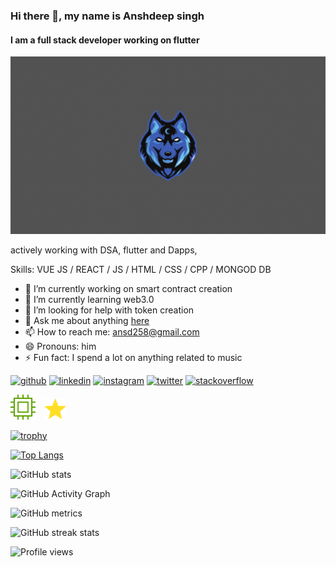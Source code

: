 ### Hi there 👋, my name is Anshdeep singh
#### I am a full stack developer working on flutter
![I am a full stack developer working on flutter](https://github.com/anshd258/anshd258/blob/master/ANSHDEEP%20(3).gif)

actively working with DSA, flutter and Dapps,

Skills: VUE JS / REACT / JS / HTML / CSS / CPP / MONGOD DB

- 🔭 I’m currently working on smart contract creation 
- 🌱 I’m currently learning web3.0 
- 🤔 I’m looking for help with token creation 
- 💬 Ask me about anything [here](https://www.linkedin.com/in/ansh-deep/) 
- 📫 How to reach me: ansd258@gmail.com 
- 😄 Pronouns: him 
- ⚡ Fun fact: I spend a lot on anything related to music 


[<img src='https://cdn.jsdelivr.net/npm/simple-icons@3.0.1/icons/github.svg' alt='github' height='40'>](https://github.com/anshd258)  [<img src='https://cdn.jsdelivr.net/npm/simple-icons@3.0.1/icons/linkedin.svg' alt='linkedin' height='40'>](https://www.linkedin.com/in/https://www.linkedin.com/in/ansh-deep//)  [<img src='https://cdn.jsdelivr.net/npm/simple-icons@3.0.1/icons/instagram.svg' alt='instagram' height='40'>](https://www.instagram.com/http://instagram.com/a_click_ansh/)  [<img src='https://cdn.jsdelivr.net/npm/simple-icons@3.0.1/icons/twitter.svg' alt='twitter' height='40'>](https://twitter.com/https://twitter.com/Anshd2582?t=XJ7v0Ii3d0MlNUG6kAGDZA&s=08)  [<img src='https://cdn.jsdelivr.net/npm/simple-icons@3.0.1/icons/stackoverflow.svg' alt='stackoverflow' height='40'>](https://stackoverflow.com/users/14516498/ansh-deep?tab=profile)  

<a href='https://docs.github.com/en/developers'><img src='https://raw.githubusercontent.com/acervenky/animated-github-badges/master/assets/devbadge.gif' width='40' height='40'></a> <a href='https://stars.github.com/'><img src='https://raw.githubusercontent.com/acervenky/animated-github-badges/master/assets/starbadge.gif' width='35' height='35'></a> 

[![trophy](https://github-profile-trophy.vercel.app/?username=anshd258)](https://github.com/ryo-ma/github-profile-trophy)

[![Top Langs](https://github-readme-stats.vercel.app/api/top-langs/?username=anshd258)](https://github.com/anuraghazra/github-readme-stats)

![GitHub stats](https://github-readme-stats.vercel.app/api?username=anshd258&show_icons=true)  

![GitHub Activity Graph](https://activity-graph.herokuapp.com/graph?username=anshd258)  

![GitHub metrics](https://metrics.lecoq.io/anshd258)  

![GitHub streak stats](https://github-readme-streak-stats.herokuapp.com/?user=anshd258)  

![Profile views](https://gpvc.arturio.dev/anshd258)  
